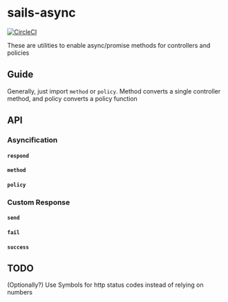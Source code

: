 # sails-async

[![CircleCI](https://circleci.com/gh/smartprocure/sails-async.svg?style=svg)](https://circleci.com/gh/smartprocure/sails-async)

These are utilities to enable async/promise methods for controllers and policies

## Guide
Generally, just import `method` or `policy`. Method converts a single controller method, and policy converts a policy function

## API

### Asyncification
#### `respond`
#### `method`
#### `policy`

### Custom Response
#### `send`
#### `fail`
#### `success`


## TODO
(Optionally?) Use Symbols for http status codes instead of relying on numbers